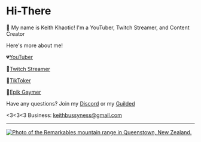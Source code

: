 # Hi-There

👋 My name is Keith Khaotic! I'm a YouTuber, Twitch Streamer, and Content Creator

Here's more about me!

💔[YouTuber](https://bit.ly/2VXMxzH)

💜[Twitch Streamer](https://twitch.tv/pgwecn)

🖤[TikToker](https://www.tiktok.com/@keefykliped?lang=en)

💖[Epik Gaymer](https://www.rankone.global/keefy)

Have any questions? Join my [Discord](https://dsc.gg/pgwecn) or my [Guilded](https://guilded.gg/pgwecn)

<3<3<3
Business: keithbussyness@gmail.com
****

<!-- HTML Code -->
<a href="https://dsc.gg/pgwecn" target="_self"><img src="https://avatars.githubusercontent.com/u/97204495?s=280&v=4" alt="Photo of the Remarkables mountain range in Queenstown, New Zealand." class="GeneratedImage"></a>


<!---
KeithKhaotic/KeithKhaotic is a ✨ special ✨ repository because its `README.md` (this file) appears on your GitHub profile.
You can click the Preview link to take a look at your changes.
--->
